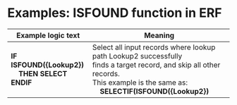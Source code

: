 
# Examples: ISFOUND function in ERF 

|Example logic text|Meaning|
|------------------|-------|
|**IF ISFOUND({Lookup2})<br>&nbsp;&nbsp;&nbsp;&nbsp;THEN SELECT<br>ENDIF**|Select all input records where lookup path Lookup2 successfully<br>finds a target record, and skip all other records.<br>This example is the same as:<br>&nbsp;&nbsp;&nbsp;&nbsp;**SELECTIF(ISFOUND({Lookup2})**|

